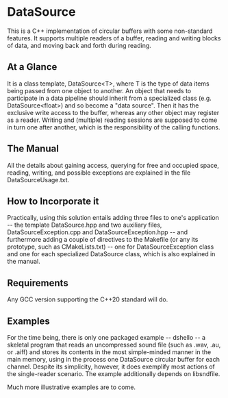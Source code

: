 # DataSource 
This is a C++ implementation of circular buffers with some non-standard features.
It supports multiple readers of a buffer, reading and writing blocks of data,
and moving back and forth during reading.

## At a Glance 
It is a class template, DataSource\<T\>, where T is the type of data items being
passed from one object to another. An object that needs to participate in a data
pipeline should inherit from a specialized class (e.g. DataSource\<float\>)
and so become a "data source". Then it has the exclusive write access to the
buffer, whereas any other object may register as a reader. Writing and (multiple)
reading sessions are supposed to come in turn one after another, which is the
responsibility of the calling functions.

## The Manual
All the details about gaining access, querying for free and occupied
space, reading, writing, and possible exceptions are explained in the file
DataSourceUsage.txt.

## How to Incorporate it
Practically, using this solution entails adding three files to one's application
-- the template DataSource.hpp and two auxiliary files, DataSourceException.cpp
and DataSourceException.hpp -- and furthermore adding a couple of directives
to the Makefile (or any its prototype, such as CMakeLists.txt) -- one for
DataSourceException class and one for each specialized DataSource class, which
is also explained in the manual.

## Requirements
Any GCC version supporting the C++20 standard will do. 

## Examples
For the time being, there is only one packaged example -- dshello -- a skeletal
program that reads an uncompressed sound file (such as .wav, .au, or .aiff)
and stores its contents in the most simple-minded manner in the main memory,
using in the process one DataSource circular buffer for each channel. Despite
its simplicity, however, it does exemplify most actions of the single-reader
scenario. The example additionally depends on libsndfile.

Much more illustrative examples are to come.



